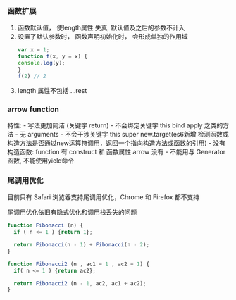 


### 函数扩展

1. 函数默认值， 使length属性 失真, 默认值及之后的参数不计入
2. 设置了默认参数时， 函数声明初始化时， 会形成单独的作用域
    ```js
    var x = 1;
    function f(x, y = x) {
    console.log(y);
    }
    f(2) // 2
    ```
3. length 属性不包括 ...rest


### arrow function

特性:
    - 写法更加简洁 (关键字 return)
    - 不会绑定关键字 this bind apply 之类的方法
    - 无 arguments
    - 不会干涉关键字 this super new.target(es6新增 检测函数或构造方法是否通过new运算符调用，返回一个指向构造方法或函数的引用)
    - 没有构造函数: function 有 construct 和 函数属性 arrow 没有
    - 不能用与 Generator 函数, 不能使用yield命令



### 尾调用优化

目前只有 Safari 浏览器支持尾调用优化，Chrome 和 Firefox 都不支持

尾调用优化依旧有隐式优化和调用栈丢失的问题



```js
function Fibonacci (n) {
  if ( n <= 1 ) {return 1};

  return Fibonacci(n - 1) + Fibonacci(n - 2);
}

function Fibonacci2 (n , ac1 = 1 , ac2 = 1) {
  if( n <= 1 ) {return ac2};

  return Fibonacci2 (n - 1, ac2, ac1 + ac2);
}
```
